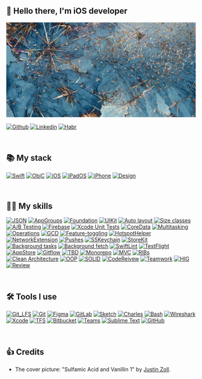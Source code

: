 ## 👋 Hello there, I'm iOS developer

[![MasterHead](https://raw.githubusercontent.com/elena-lemeshko/elena-lemeshko/main/Assets/Backgrounds/Sulfamic_Acid_and_Vanillin_1.jpeg)](https://github.com/elena-lemeshko/)

[![Github](https://img.shields.io/badge/-Gist_Github-000?style=flat&logo=Github&logoColor=white)](https://gist.github.com/elena-lemeshko)
[![Linkedin](https://img.shields.io/badge/-LinkedIn-blue?style=flat&logo=Linkedin&logoColor=white)](https://www.linkedin.com/in/elena-lemeshko-558836a2/)
[![Habr](https://img.shields.io/badge/-Career_Habr-000?style=flat&logo=habr&logoColor=white)](https://career.habr.com/yelena-lemeshko/)

&nbsp;

## 📚 My stack

[![Swift](https://img.shields.io/badge/Language-Swift_v.2+-brightgreen.svg)]()
[![ObjC](https://img.shields.io/badge/Language-Objective--C-brightgreen.svg)]()
[![iOS](https://img.shields.io/badge/OS-iOS_v.6+-brightgreen.svg)]()
[![iPadOS](https://img.shields.io/badge/OS-iPadOS_v.13+-brightgreen.svg)]()
[![iPhone](https://img.shields.io/badge/Devices-iPhone/iPod/iPad-brightgreen.svg)]()
[![Design](https://img.shields.io/badge/Design-Universal_application-brightgreen.svg)]()

&nbsp;

## 👩‍💻 My skills

[![JSON](https://img.shields.io/badge/JSON-black.svg?style=flat&logo=json)]()
[![AppGroups](https://img.shields.io/badge/App_Groups-saddlebrown.svg?style=flat)]()
[![Foundation](https://img.shields.io/badge/Foundation-firebrick.svg?style=flat)]()
[![UIKit](https://img.shields.io/badge/UIKit-red.svg?style=flat)]()
[![Auto layout](https://img.shields.io/badge/Auto_layout-tomato.svg?style=flat)]()
[![Size classes](https://img.shields.io/badge/Size_classes-lightcoral.svg?style=flat)]()
[![A/B Testing](https://img.shields.io/badge/A/B_Testing-lightsalmon.svg?style=flat)]()
[![Firebase](https://img.shields.io/badge/Firebase-%23FFCA28.svg?style=flat&logo=firebase&logoColor=white)]()
[![Xcode Unit Tests](https://img.shields.io/badge/Xcode_Unit_Tests-moccasin.svg?style=flat)]()
[![CoreData](https://img.shields.io/badge/Core_Data-blanchedalmond.svg?style=flat)]()
[![Multitasking](https://img.shields.io/badge/Multitasking-lemonchiffon.svg?style=flat)]()
[![Operations](https://img.shields.io/badge/Operations-ivory.svg?style=flat)]()
[![GCD](https://img.shields.io/badge/GCD-honeydew.svg?style=flat)]()
[![Feature-toggling](https://img.shields.io/badge/Feature--toggling-palegreen.svg?style=flat)]()
[![HotspotHelper](https://img.shields.io/badge/HotspotHelper-lightgreen.svg?style=flat)]()
[![NetworkExtension](https://img.shields.io/badge/Network_Extension-brightengreen.svg?style=flat)]()
[![Pushes](https://img.shields.io/badge/Local&Remote_Push_Notifications-seagreen.svg?style=flat)]()
[![SSKeychain](https://img.shields.io/badge/SSKeychain-teal.svg?style=flat)]()
[![StoreKit](https://img.shields.io/badge/StoreKit-aquamarine.svg?style=flat)]()
[![Background tasks](https://img.shields.io/badge/Background_tasks-paleturquoise.svg?style=flat)]()
[![Background fetch](https://img.shields.io/badge/Background_fetch-skyblue.svg?style=flat)]()
[![SwiftLint](https://img.shields.io/badge/SwiftLint-deepskyblue.svg?style=flat)]()
[![TestFlight](https://img.shields.io/badge/TestFlight-%2356AFF2.svg?style=flat)]()
[![AppStore](https://img.shields.io/badge/App_Store_Connect-%230D96F6?style=flat&logo=app-store&logoColor=white)]()
[![Gitflow](https://img.shields.io/badge/Gitflow-blue.svg?style=flat)]()
[![TBD](https://img.shields.io/badge/Trunk--based_development-cornflowerblue.svg?style=flat)]()
[![Monorepo](https://img.shields.io/badge/Monorepo-royalblue.svg?style=flat)]()
[![MVC](https://img.shields.io/badge/MVC-navy.svg?style=flat)]()
[![RIBs](https://img.shields.io/badge/RIBs-indigo.svg?style=flat)]()
[![Clean Architecture](https://img.shields.io/badge/Clean_Architecture-purple.svg?style=flat)]()
[![OOP](https://img.shields.io/badge/OOP-darkviolet.svg?style=flat)]()
[![SOLID](https://img.shields.io/badge/SOLID-darkorchid.svg?style=flat)]()
[![CodeReivew](https://img.shields.io/badge/CodeReivew-mediumslateblue.svg?style=flat)]()
[![Teamwork](https://img.shields.io/badge/Teamwork-powderblue.svg?style=flat)]()
[![HIG](https://img.shields.io/badge/Human_Interface_Guidelines-darkgray.svg?style=flat)]()
[![Review](https://img.shields.io/badge/AppStore_Review_Guidelines-slategray.svg?style=flat)]()

&nbsp;

## 🛠️ Tools I use

[![Git_LFS](https://img.shields.io/badge/Git_LFS-%23F64935.svg?style=flat&logo=gitlfs&logoColor=white)]()
[![Git](https://img.shields.io/badge/Git-%23F05032.svg?style=flat&logo=git&logoColor=white)]()
[![Figma](https://img.shields.io/badge/Figma-%23F24E1E.svg?style=flat&logo=figma&logoColor=white)]()
[![GitLab](https://img.shields.io/badge/GitLab-%23FCA121.svg?style=flat&logo=gitlab&logoColor=white)]()
[![Sketch](https://img.shields.io/badge/Sketch-%23F7B500.svg?style=flat&logo=sketch&logoColor=white)]()
[![Charles](https://img.shields.io/badge/Charles-aliceblue.svg?style=flat)]()
[![Bash](https://img.shields.io/badge/Bash-%234EAA25.svg?style=flat&logo=gnu-bash&logoColor=white)]()
[![Wireshark](https://img.shields.io/badge/Wireshark-%231679A7?style=flat&logo=wireshark&logoColor=white)]()
[![Xcode](https://img.shields.io/badge/Xcode-%23147EFB?style=flat&logo=Xcode&logoColor=white)]()
[![TFS](https://img.shields.io/badge/Team_Foundation_Server-%230078D7.svg?style=flat&logo=azure-devops&logoColor=white)]()
[![Bitbucket](https://img.shields.io/badge/Bitbucket-%230052CC.svg?style=flat&logo=bitbucket&logoColor=white)]()
[![Teams](https://img.shields.io/badge/Microsoft_Teams-%236264A7.svg?style=flat&logo=microsoft-teams&logoColor=white)]()
[![Sublime Text](https://img.shields.io/badge/Sublime_text-%235C5C5C.svg?style=flat&logo=sublime-text&logoColor=important)]()
[![GitHub](https://img.shields.io/badge/GitHub-%23181717.svg?style=flat&logo=github&logoColor=white)]()

&nbsp;

## 👍 Credits

- The cover picture: "Sulfamic Acid and Vanillin 1" by [Justin Zoll](http://www.justinzoll.com/).
